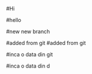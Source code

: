 #Hi

#hello

#new new branch

#added from git
#added from git

#inca o data din git

#inca o data din d
